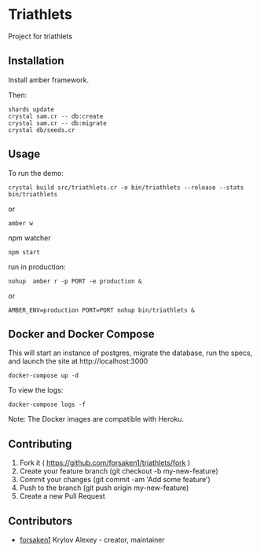 # Triathlets

Project for triathlets

## Installation

Install amber framework.

Then:

```
shards update
crystal sam.cr -- db:create
crystal sam.cr -- db:migrate
crystal db/seeds.cr
```

## Usage

To run the demo:
```
crystal build src/triathlets.cr -o bin/triathlets --release --stats
bin/triathlets
```

or

```
amber w
```

npm watcher

```
npm start
```

run in production:

```
nohup  amber r -p PORT -e production &
```

or

```
AMBER_ENV=production PORT=PORT nohup bin/triathlets &
```

## Docker and Docker Compose

This will start an instance of postgres, migrate the database, run the specs,
and launch the site at http://localhost:3000
```
docker-compose up -d
```

To view the logs:
```
docker-compose logs -f
```

Note: The Docker images are compatible with Heroku.

## Contributing

1. Fork it ( https://github.com/forsaken1/triathlets/fork )
2. Create your feature branch (git checkout -b my-new-feature)
3. Commit your changes (git commit -am 'Add some feature')
4. Push to the branch (git push origin my-new-feature)
5. Create a new Pull Request

## Contributors

- [forsaken1](https://github.com/forsaken1) Krylov Alexey - creator, maintainer

